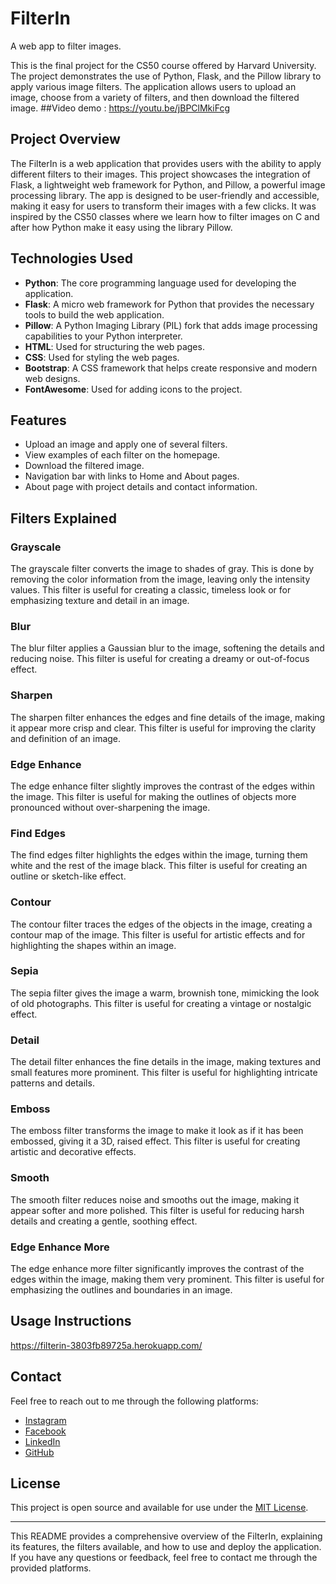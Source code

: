 # FilterIn
A web app to filter images.

This is the final project for the CS50 course offered by Harvard University. The project demonstrates the use of Python, Flask, and the Pillow library to apply various image filters. The application allows users to upload an image, choose from a variety of filters, and then download the filtered image.
##Video demo : https://youtu.be/jBPClMkiFcg

## Project Overview

The FilterIn is a web application that provides users with the ability to apply different filters to their images. This project showcases the integration of Flask, a lightweight web framework for Python, and Pillow, a powerful image processing library. The app is designed to be user-friendly and accessible, making it easy for users to transform their images with a few clicks.
It was inspired by the CS50 classes where we learn how to filter images on C and after how Python make it easy using the library Pillow.
## Technologies Used

- **Python**: The core programming language used for developing the application.
- **Flask**: A micro web framework for Python that provides the necessary tools to build the web application.
- **Pillow**: A Python Imaging Library (PIL) fork that adds image processing capabilities to your Python interpreter.
- **HTML**: Used for structuring the web pages.
- **CSS**: Used for styling the web pages.
- **Bootstrap**: A CSS framework that helps create responsive and modern web designs.
- **FontAwesome**: Used for adding icons to the project.

## Features

- Upload an image and apply one of several filters.
- View examples of each filter on the homepage.
- Download the filtered image.
- Navigation bar with links to Home and About pages.
- About page with project details and contact information.

## Filters Explained

### Grayscale

The grayscale filter converts the image to shades of gray. This is done by removing the color information from the image, leaving only the intensity values. This filter is useful for creating a classic, timeless look or for emphasizing texture and detail in an image.

### Blur

The blur filter applies a Gaussian blur to the image, softening the details and reducing noise. This filter is useful for creating a dreamy or out-of-focus effect.

### Sharpen

The sharpen filter enhances the edges and fine details of the image, making it appear more crisp and clear. This filter is useful for improving the clarity and definition of an image.

### Edge Enhance

The edge enhance filter slightly improves the contrast of the edges within the image. This filter is useful for making the outlines of objects more pronounced without over-sharpening the image.

### Find Edges

The find edges filter highlights the edges within the image, turning them white and the rest of the image black. This filter is useful for creating an outline or sketch-like effect.

### Contour

The contour filter traces the edges of the objects in the image, creating a contour map of the image. This filter is useful for artistic effects and for highlighting the shapes within an image.

### Sepia

The sepia filter gives the image a warm, brownish tone, mimicking the look of old photographs. This filter is useful for creating a vintage or nostalgic effect.

### Detail

The detail filter enhances the fine details in the image, making textures and small features more prominent. This filter is useful for highlighting intricate patterns and details.

### Emboss

The emboss filter transforms the image to make it look as if it has been embossed, giving it a 3D, raised effect. This filter is useful for creating artistic and decorative effects.

### Smooth

The smooth filter reduces noise and smooths out the image, making it appear softer and more polished. This filter is useful for reducing harsh details and creating a gentle, soothing effect.

### Edge Enhance More

The edge enhance more filter significantly improves the contrast of the edges within the image, making them very prominent. This filter is useful for emphasizing the outlines and boundaries in an image.

## Usage Instructions

https://filterin-3803fb89725a.herokuapp.com/

## Contact

Feel free to reach out to me through the following platforms:

- [Instagram](https://www.instagram.com/leoluis.as)
- [Facebook](https://www.facebook.com/leonardo.schneider.9/)
- [LinkedIn](https://www.linkedin.com/in/leonardo-luis-andognini-schneider-ba20a0221/)
- [GitHub](https://github.com/leonardo-schneider)

## License

This project is open source and available for use under the [MIT License](LICENSE).

---

This README provides a comprehensive overview of the FilterIn, explaining its features, the filters available, and how to use and deploy the application. If you have any questions or feedback, feel free to contact me through the provided platforms.

